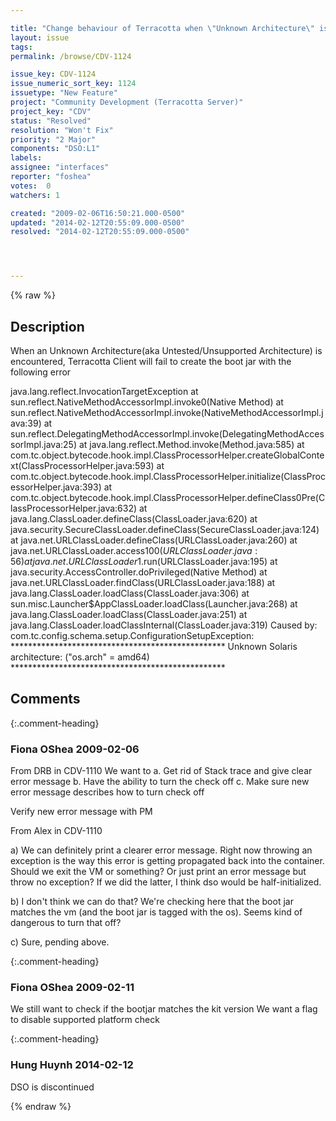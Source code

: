 ```yaml
---

title: "Change behaviour of Terracotta when \"Unknown Architecture\" is encountered"
layout: issue
tags: 
permalink: /browse/CDV-1124

issue_key: CDV-1124
issue_numeric_sort_key: 1124
issuetype: "New Feature"
project: "Community Development (Terracotta Server)"
project_key: "CDV"
status: "Resolved"
resolution: "Won't Fix"
priority: "2 Major"
components: "DSO:L1"
labels: 
assignee: "interfaces"
reporter: "foshea"
votes:  0
watchers: 1

created: "2009-02-06T16:50:21.000-0500"
updated: "2014-02-12T20:55:09.000-0500"
resolved: "2014-02-12T20:55:09.000-0500"




---
```


{% raw %}

## Description

<div markdown="1" class="description">

When an Unknown Architecture(aka Untested/Unsupported Architecture) is encountered, Terracotta Client will fail to create the boot jar with the following error

java.lang.reflect.InvocationTargetException
        at sun.reflect.NativeMethodAccessorImpl.invoke0(Native Method)
        at sun.reflect.NativeMethodAccessorImpl.invoke(NativeMethodAccessorImpl.java:39)
        at sun.reflect.DelegatingMethodAccessorImpl.invoke(DelegatingMethodAccessorImpl.java:25)
        at java.lang.reflect.Method.invoke(Method.java:585)
        at com.tc.object.bytecode.hook.impl.ClassProcessorHelper.createGlobalContext(ClassProcessorHelper.java:593)
        at com.tc.object.bytecode.hook.impl.ClassProcessorHelper.initialize(ClassProcessorHelper.java:393)
        at com.tc.object.bytecode.hook.impl.ClassProcessorHelper.defineClass0Pre(ClassProcessorHelper.java:632)
        at java.lang.ClassLoader.defineClass(ClassLoader.java:620)
        at java.security.SecureClassLoader.defineClass(SecureClassLoader.java:124)
        at java.net.URLClassLoader.defineClass(URLClassLoader.java:260)
        at java.net.URLClassLoader.access$100(URLClassLoader.java:56)
        at java.net.URLClassLoader$1.run(URLClassLoader.java:195)
        at java.security.AccessController.doPrivileged(Native Method)
        at java.net.URLClassLoader.findClass(URLClassLoader.java:188)
        at java.lang.ClassLoader.loadClass(ClassLoader.java:306)
        at sun.misc.Launcher$AppClassLoader.loadClass(Launcher.java:268)
        at java.lang.ClassLoader.loadClass(ClassLoader.java:251)
        at java.lang.ClassLoader.loadClassInternal(ClassLoader.java:319)
Caused by: com.tc.config.schema.setup.ConfigurationSetupException:
\*\*\*\*\*\*\*\*\*\*\*\*\*\*\*\*\*\*\*\*\*\*\*\*\*\*\*\*\*\*\*\*\*\*\*\*\*\*\*\*\*\*\*\*\*\*\*\*\*
Unknown Solaris architecture: ("os.arch" = amd64)
\*\*\*\*\*\*\*\*\*\*\*\*\*\*\*\*\*\*\*\*\*\*\*\*\*\*\*\*\*\*\*\*\*\*\*\*\*\*\*\*\*\*\*\*\*\*\*\*\* 

</div>

## Comments


{:.comment-heading}
### **Fiona OShea** <span class="date">2009-02-06</span>

<div markdown="1" class="comment">

From DRB in CDV-1110
We want to
a. Get rid of Stack trace and give clear error message
b. Have the ability to turn the check off
c. Make sure new error message describes how to turn check off


Verify new error message with PM 

From Alex in CDV-1110

a) We can definitely print a clearer error message. Right now throwing an exception is the way this error is getting propagated back into the container. Should we exit the VM or something? Or just print an error message but throw no exception? If we did the latter, I think dso would be half-initialized.

b) I don't think we can do that? We're checking here that the boot jar matches the vm (and the boot jar is tagged with the os). Seems kind of dangerous to turn that off?

c) Sure, pending above. 

</div>


{:.comment-heading}
### **Fiona OShea** <span class="date">2009-02-11</span>

<div markdown="1" class="comment">

We still want to check if the bootjar matches the kit version
We want a flag to disable supported platform check

</div>


{:.comment-heading}
### **Hung Huynh** <span class="date">2014-02-12</span>

<div markdown="1" class="comment">

DSO is discontinued

</div>



{% endraw %}
